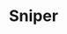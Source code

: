 ---
layout: default
title: Sniper
parent: Class Guides
grand_parent: FAQ
nav_order: 9
permalink: /faq/class-guides/sniper/
---